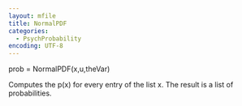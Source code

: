 ```yaml
---
layout: mfile
title: NormalPDF
categories:
  - PsychProbability
encoding: UTF-8
---
```


prob = NormalPDF(x,u,theVar)

Computes the p(x) for every entry of the list x. The result is a list of
probabilities.
